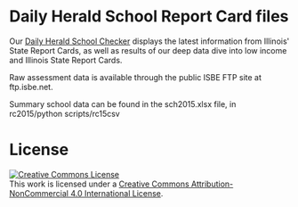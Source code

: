 Daily Herald School Report Card files
===============

Our [Daily Herald School Checker](http://reportcards.dailyherald.com) displays the latest information from Illinois' State Report Cards, as well as results of our deep data dive into low income and Illinois State Report Cards.

Raw assessment data is available through the public ISBE FTP site at ftp.isbe.net.

Summary school data can be found in the sch2015.xlsx file, in rc2015/python scripts/rc15csv



License
=======

<a rel="license" href="http://creativecommons.org/licenses/by-nc/4.0/"><img alt="Creative Commons License" style="border-width:0" src="https://i.creativecommons.org/l/by-nc/4.0/88x31.png" /></a><br />This work is licensed under a <a rel="license" href="http://creativecommons.org/licenses/by-nc/4.0/">Creative Commons Attribution-NonCommercial 4.0 International License</a>.
